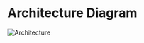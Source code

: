 # Architecture Diagram

![Architecture](https://github.com/UlgenApp/ulgen/assets/63169561/0f3bdbd2-a674-47a6-b0ac-08ae48d92dd3)
